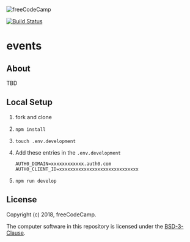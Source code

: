 ![freeCodeCamp](https://camo.githubusercontent.com/60c67cf9ac2db30d478d21755289c423e1f985c6/68747470733a2f2f73332e616d617a6f6e6177732e636f6d2f66726565636f646563616d702f776964652d736f6369616c2d62616e6e65722e706e67)

[![Build Status](https://travis-ci.org/freeCodeCamp/open-api.svg?branch=staging)](https://travis-ci.org/freeCodeCamp/open-api)

# events

## About

TBD

## Local Setup

1.  fork and clone
2.  `npm install`
3.  `touch .env.development`
4.  Add these entries in the `.env.development`

    ```
    AUTH0_DOMAIN=xxxxxxxxxxxx.auth0.com
    AUTH0_CLIENT_ID=xxxxxxxxxxxxxxxxxxxxxxxxxxxxx
    ```
5.  `npm run develop`

## License

Copyright (c) 2018, freeCodeCamp.

The computer software in this repository is licensed under the [BSD-3-Clause](./LICENSE).
